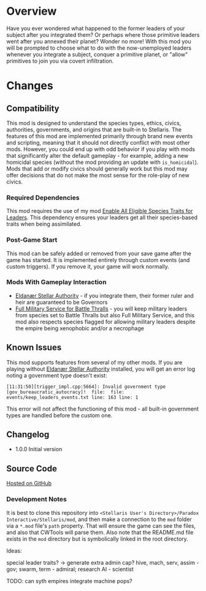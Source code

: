 # Overview

Have you ever wondered what happened to the former leaders of your subject after you integrated them?  Or perhaps where those primitive leaders went after you annexed their planet?  Wonder no more!  With this mod you will be prompted to choose what to do with the now-unemployed leaders whenever you integrate a subject, conquer a primitive planet, or "allow" primitives to join you via covert infiltration.

# Changes

## Compatibility

This mod is designed to understand the species types, ethics, civics, authorities, governments, and origins that are built-in to Stellaris.  The features of this mod are implemented primarily through brand new events and scripting, meaning that it should not directly conflict with most other mods.  However, you could end up with odd behavior if you play with mods that significantly alter the default gameplay - for example, adding a new homicidal species (without the mod providing an update with `is_homicidal`).  Mods that add or modify civics should generally work but this mod may offer decisions that do not make the most sense for the role-play of new civics.

### Required Dependencies

This mod requires the use of my mod [Enable All Eligible Species Traits for Leaders](https://steamcommunity.com/sharedfiles/filedetails/?id=2499031295). This dependency ensures your leaders get all their species-based traits when being assimilated.

### Post-Game Start

This mod can be safely added or removed from your save game after the game has started.  It is implemented entirely through custom events (and custom triggers). If you remove it, your game will work normally.

### Mods With Gameplay Interaction

* [Eldanær Stellar Authority](https://steamcommunity.com/sharedfiles/filedetails/?id=2496360535) - if you integrate them, their former ruler and heir are guaranteed to be Governors
* [Full Military Service for Battle Thralls](https://steamcommunity.com/sharedfiles/filedetails/?id=2496357447) - you will keep military leaders from species set to Battle Thralls but also Full Military Service, and this mod also respects species flagged for allowing military leaders despite the empire being xenophobic and/or a necrophage

## Known Issues

This mod supports features from several of my other mods.  If you are playing without [Eldanær Stellar Authority](https://steamcommunity.com/sharedfiles/filedetails/?id=2496360535) installed, you will get an error log noting a government type doesn't exist:

```
[11:31:50][trigger_impl.cpp:5664]: Invalid government type [gov_bureaucratic_autocracy]!  file:  file: events/keep_leaders_events.txt line: 163 line: 1
```

This error will not affect the functioning of this mod - all built-in government types are handled before the custom one.

## Changelog

* 1.0.0 Initial version

## Source Code

[Hosted on GitHub](https://github.com/corsairmarks/keep_leaders_from_integrated_subjects)

### Development Notes

It is best to clone this repository into `<Stellaris User's Directory>/Paradox Interactive/Stellaris/mod`, and then make a connection to the `mod` folder via a `*.mod` file's `path` property.  That will ensure the game can see the files, and also that CWTools will parse them.  Also note that the README.md file exists in the `mod` directory but is symbolically linked in the root directory.


Ideas:

special leader traits?
-> generate extra admin cap? hive, mach, serv, assim - gov; swarm, term - admiral; research AI - scientist

TODO: can syth empires integrate machine pops?